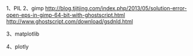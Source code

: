 1、PIL
2、gimp
  http://blog.tjitjing.com/index.php/2013/05/solution-error-open-eps-in-gimp-64-bit-with-ghostscript.html
  http://www.ghostscript.com/download/gsdnld.html

3、matplotlib

4、plotly

